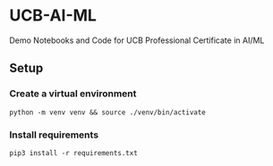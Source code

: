 # UCB-AI-ML
Demo Notebooks and Code for UCB Professional Certificate in AI/ML

## Setup
### Create a virtual environment  
```console
python -m venv venv && source ./venv/bin/activate
```

### Install requirements  
```console
pip3 install -r requirements.txt
```
